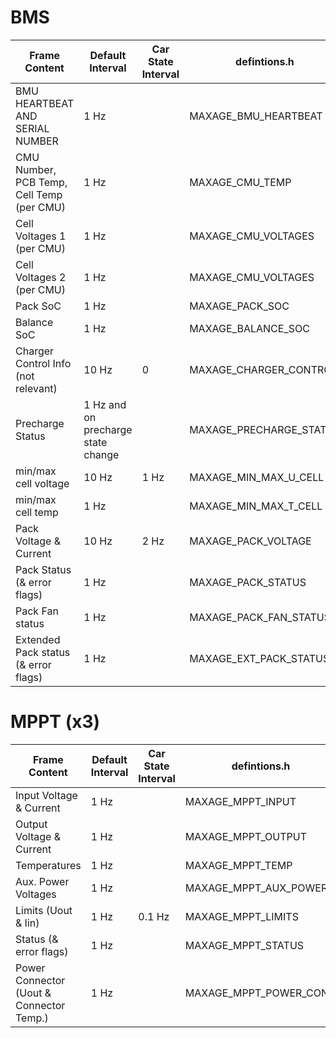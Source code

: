 # BMS
| Frame Content                             | Default Interval                   | Car State Interval | defintions.h            |
|-------------------------------------------|------------------------------------|--------------------|-------------------------|
| BMU HEARTBEAT AND SERIAL NUMBER           | 1 Hz                               |                    | MAXAGE_BMU_HEARTBEAT    |
| CMU Number, PCB Temp, Cell Temp (per CMU) | 1 Hz                               |                    | MAXAGE_CMU_TEMP         |
| Cell Voltages 1 (per CMU)                 | 1 Hz                               |                    | MAXAGE_CMU_VOLTAGES     |
| Cell Voltages 2 (per CMU)                 | 1 Hz                               |                    | MAXAGE_CMU_VOLTAGES     |
| Pack SoC                                  | 1 Hz                               |                    | MAXAGE_PACK_SOC         |
| Balance SoC                               | 1 Hz                               |                    | MAXAGE_BALANCE_SOC      |
| Charger Control Info (not relevant)       | 10 Hz                              | 0                  | MAXAGE_CHARGER_CONTROL  |
| Precharge Status                          | 1 Hz and on precharge state change |                    | MAXAGE_PRECHARGE_STATUS |
| min/max cell voltage                      | 10 Hz                              | 1 Hz               | MAXAGE_MIN_MAX_U_CELL   |
| min/max cell temp                         | 1 Hz                               |                    | MAXAGE_MIN_MAX_T_CELL   |
| Pack Voltage & Current                    | 10 Hz                              | 2 Hz               | MAXAGE_PACK_VOLTAGE     |
| Pack Status (& error flags)               | 1 Hz                               |                    | MAXAGE_PACK_STATUS      |
| Pack Fan status                           | 1 Hz                               |                    | MAXAGE_PACK_FAN_STATUS  |
| Extended Pack status (& error flags)      | 1 Hz                               |                    | MAXAGE_EXT_PACK_STATUS  |

# MPPT (x3)
| Frame Content                            | Default Interval | Car State Interval | defintions.h           | 
|------------------------------------------|------------------|--------------------|------------------------|
| Input Voltage & Current                  | 1 Hz             |                    | MAXAGE_MPPT_INPUT      |
| Output Voltage & Current                 | 1 Hz             |                    | MAXAGE_MPPT_OUTPUT     |
| Temperatures                             | 1 Hz             |                    | MAXAGE_MPPT_TEMP       |
| Aux. Power Voltages                      | 1 Hz             |                    | MAXAGE_MPPT_AUX_POWER  |
| Limits (Uout & Iin)                      | 1 Hz             | 0.1 Hz             | MAXAGE_MPPT_LIMITS     |
| Status (& error flags)                   | 1 Hz             |                    | MAXAGE_MPPT_STATUS     |
| Power Connector (Uout & Connector Temp.) | 1 Hz             |                    | MAXAGE_MPPT_POWER_CONN |
